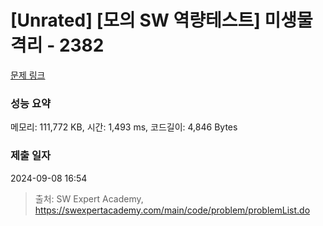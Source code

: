 # [Unrated] [모의 SW 역량테스트] 미생물 격리 - 2382 

[문제 링크](https://swexpertacademy.com/main/code/problem/problemDetail.do?contestProbId=AV597vbqAH0DFAVl) 

### 성능 요약

메모리: 111,772 KB, 시간: 1,493 ms, 코드길이: 4,846 Bytes

### 제출 일자

2024-09-08 16:54



> 출처: SW Expert Academy, https://swexpertacademy.com/main/code/problem/problemList.do